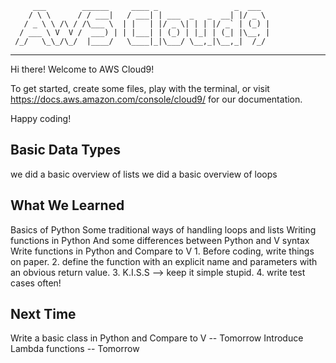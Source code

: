          ___        ______     ____ _                 _  ___  
        / \ \      / / ___|   / ___| | ___  _   _  __| |/ _ \ 
       / _ \ \ /\ / /\___ \  | |   | |/ _ \| | | |/ _` | (_) |
      / ___ \ V  V /  ___) | | |___| | (_) | |_| | (_| |\__, |
     /_/   \_\_/\_/  |____/   \____|_|\___/ \__,_|\__,_|  /_/ 
 ----------------------------------------------------------------- 


Hi there! Welcome to AWS Cloud9!

To get started, create some files, play with the terminal,
or visit https://docs.aws.amazon.com/console/cloud9/ for our documentation.

Happy coding!


Basic Data Types
----------------------
we did a basic overview of lists
we did a basic overview of loops


What We Learned
-----------------
Basics of Python
Some traditional ways of handling loops and lists
Writing functions in Python
And some differences between Python and V syntax
Write functions in Python and Compare to V
        1. Before coding, write things on paper.
        2. define the function with an explicit name and parameters with an obvious return value.
        3. K.I.S.S --> keep it simple stupid.
        4. write test cases often!
        


Next Time
-----------------




Write a basic class in Python and Compare to V      -- Tomorrow
Introduce Lambda functions                          -- Tomorrow

